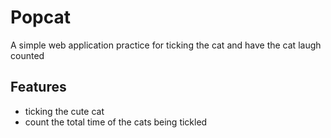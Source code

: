 # Popcat
A simple web application practice for ticking the cat and have the cat laugh counted

## Features
- ticking the cute cat
- count the total time of the cats being tickled
